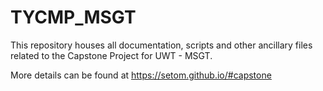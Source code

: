 # TYCMP_MSGT
This repository houses all documentation, scripts and other ancillary files related to the Capstone Project for UWT - MSGT. 

More details can be found at https://setom.github.io/#capstone

